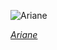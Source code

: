 
![Ariane](https://upload.wikimedia.org/wikipedia/commons/thumb/9/94/Albert_Pierre-Ren%C3%A9_Maignan_-_Jules_Massenet_-_Ariane.jpg/525px-Albert_Pierre-Ren%C3%A9_Maignan_-_Jules_Massenet_-_Ariane.jpg)

*[Ariane](https://wikipedia.org/wiki/File:Albert_Pierre-Ren%C3%A9_Maignan_-_Jules_Massenet_-_Ariane.jpg)*
